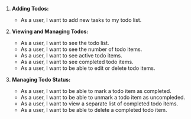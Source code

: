 1. **Adding Todos:**

   - As a user, I want to add new tasks to my todo list.

2. **Viewing and Managing Todos:**

   - As a user, I want to see the todo list.
   - As a user, I want to see the number of todo items.
   - As a user, I want to see active todo items.
   - As a user, I want to see completed todo items.
   - As a user, I want to be able to edit or delete todo items.

3. **Managing Todo Status:**

   - As a user, I want to be able to mark a todo item as completed. 
   - As a user, I want to be able to unmark a todo item as uncompleded.
   - As a user, I want to view a separate list of completed todo items.
   - As a user, I want to be able to delete a completed todo item.